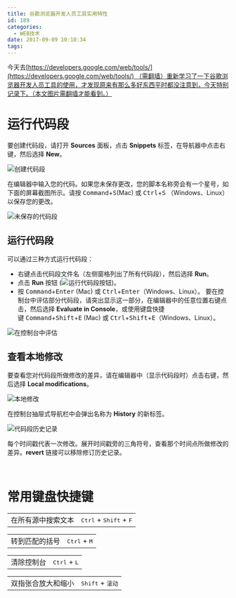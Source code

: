 ```yaml
---
title: 谷歌浏览器开发人员工具实用特性
id: 189
categories:
  - WEB技术
date: 2017-09-09 10:10:34
tags:
---
```


今天去[https://developers.google.com/web/tools/](https://developers.google.com/web/tools/) （需翻墙）重新学习了一下谷歌浏览器开发人员工具的使用，才发现原来有那么多好东西平时都没注意到，今天特别记录下。（本文图片需翻墙才能看到。）
<!--more-->
# 运行代码段

要创建代码段，请打开 **Sources** 面板，点击 **Snippets** 标签，在导航器中点击右键，然后选择 **New**。

![创建代码段](https://developers.google.com/web/tools/chrome-devtools/images/create-snippet.png)

在编辑器中输入您的代码。如果您未保存更改，您的脚本名称旁会有一个星号，如下面的屏幕截图所示。请按 <kbd>Command</kbd>+<kbd>S</kbd>(Mac) 或 <kbd>Ctrl</kbd>+<kbd>S</kbd> （Windows、Linux）以保存您的更改。

![未保存的代码段](https://developers.google.com/web/tools/chrome-devtools/images/unsaved-snippet.png)

## 运行代码段

可以通过三种方式运行代码段：

*   右键点击代码段文件名（左侧窗格列出了所有代码段），然后选择 **Run**。
*   点击 **Run** 按钮 (![运行代码段按钮](https://developers.google.com/web/tools/chrome-devtools/images/run.png))。
*   按 <kbd>Command</kbd>+<kbd>Enter</kbd> (Mac) 或 <kbd>Ctrl</kbd>+<kbd>Enter</kbd>（Windows、Linux）。
要在控制台中评估部分代码段，请突出显示这一部分，在编辑器中的任意位置右键点击，然后选择 **Evaluate in Console**，或使用键盘快捷键 <kbd>Command</kbd>+<kbd>Shift</kbd>+<kbd>E</kbd> (Mac) 或 <kbd>Ctrl</kbd>+<kbd>Shift</kbd>+<kbd>E</kbd>（Windows、Linux）。

![在控制台中评估](https://developers.google.com/web/tools/chrome-devtools/images/evaluate-in-console.png)

## 查看本地修改

要查看您对代码段所做修改的差异，请在编辑器中（显示代码段时）点击右键，然后选择 **Local modifications**。

![本地修改](https://developers.google.com/web/tools/chrome-devtools/images/local-modifications.png)

在控制台抽屉式导航栏中会弹出名称为 **History** 的新标签。

![代码段历史记录](https://developers.google.com/web/tools/chrome-devtools/images/snippet-history.png)

每个时间戳代表一次修改。展开时间戳旁的三角符号，查看那个时间点所做修改的差异。**revert** 链接可以移除修订历史记录。

&nbsp;

# 常用键盘快捷键

<table>
<tbody>
<tr>
<td data-th="Global Shortcuts">在所有源中搜索文本</td>
<td data-th="Windows"><kbd class="kbd">Ctrl</kbd> + <kbd class="kbd">Shift</kbd> + <kbd class="kbd">F</kbd></td>
</tr>
</tbody>
</table>
<table>
<tbody>
<tr>
<td data-th="Code Editor">转到匹配的括号</td>
<td data-th="Windows"><kbd class="kbd">Ctrl</kbd> + <kbd class="kbd">M</kbd></td>
</tr>
</tbody>
</table>
<table>
<tbody>
<tr>
<td data-th="Console Shortcuts">清除控制台</td>
<td data-th="Windows"><kbd class="kbd">Ctrl</kbd> + <kbd class="kbd">L</kbd></td>
</tr>
</tbody>
</table>
<table>
<tbody>
<tr>
<td data-th="Emulation Shortcuts">双指张合放大和缩小</td>
<td data-th="Windows"><kbd class="kbd">Shift</kbd> + <kbd class="kbd">滚动</kbd></td>
</tr>
</tbody>
</table>
&nbsp;